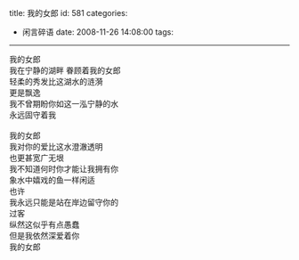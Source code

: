 title: 我的女郎
id: 581
categories:
  - 闲言碎语
date: 2008-11-26 14:08:00
tags:
---

我的女郎
</br>我在宁静的湖畔 眷顾着我的女郎
</br>轻柔的秀发比这湖水的涟漪
</br>更是飘逸
</br>我不曾期盼你如这一泓宁静的水
</br>永远固守着我
</br>
</br>我的女郎
</br>我对你的爱比这水澄澈透明
</br>也更甚宽广无垠
</br>我不知道何时你才能让我拥有你
</br>象水中嬉戏的鱼一样闲适
</br>也许
</br>我永远只能是站在岸边留守你的
</br>过客
</br>纵然这似乎有点愚蠢
</br>但是我依然深爱着你
</br>我的女郎